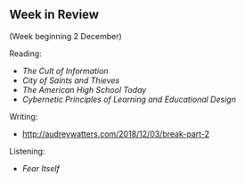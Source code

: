 ## Week in Review
(Week beginning 2 December)

Reading:
* _The Cult of Information_
* _City of Saints and Thieves_
* _The American High School Today_
* _Cybernetic Principles of Learning and Educational Design_

Writing:
* http://audreywatters.com/2018/12/03/break-part-2

Listening:
* _Fear Itself_
